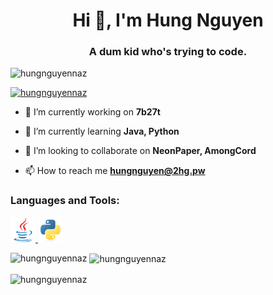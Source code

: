 <h1 align="center">Hi 👋, I'm Hung Nguyen</h1>
<h3 align="center">A dum kid who's trying to code.</h3>

<p align="left"> <img src="https://komarev.com/ghpvc/?username=hungnguyennaz&label=Profile%20views&color=0e75b6&style=flat" alt="hungnguyennaz" /> </p>

<p align="left"> <a href="https://github.com/ryo-ma/github-profile-trophy"><img src="https://github-profile-trophy.vercel.app/?username=hungnguyennaz" alt="hungnguyennaz" /></a> </p>

- 🔭 I’m currently working on **7b27t**

- 🌱 I’m currently learning **Java, Python**

- 👯 I’m looking to collaborate on **NeonPaper, AmongCord**

- 📫 How to reach me **hungnguyen@2hg.pw**

<p align="left">
</p>

<h3 align="left">Languages and Tools:</h3>
<p align="left"> <a href="https://www.java.com" target="_blank" rel="noreferrer"> <img src="https://raw.githubusercontent.com/devicons/devicon/master/icons/java/java-original.svg" alt="java" width="40" height="40"/> </a> <a href="https://www.python.org" target="_blank" rel="noreferrer"> <img src="https://raw.githubusercontent.com/devicons/devicon/master/icons/python/python-original.svg" alt="python" width="40" height="40"/> </a> </p>

<p><img align="left" src="https://github-readme-stats.vercel.app/api/top-langs?username=hungnguyennaz&show_icons=true&locale=en&layout=compact" alt="hungnguyennaz" /></p>

<p>&nbsp;<img align="center" src="https://github-readme-stats.vercel.app/api?username=hungnguyennaz&show_icons=true&locale=en" alt="hungnguyennaz" /></p>

<p><img align="center" src="https://github-readme-streak-stats.herokuapp.com/?user=hungnguyennaz&" alt="hungnguyennaz" /></p>
